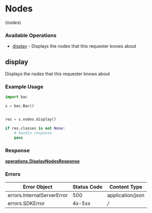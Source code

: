 # Nodes
(*nodes*)

### Available Operations

* [display](#display) - Displays the nodes that this requester knows about

## display

Displays the nodes that this requester knows about

### Example Usage

```python
import bac

s = bac.Bac()


res = s.nodes.display()

if res.classes is not None:
    # handle response
    pass
```


### Response

**[operations.DisplayNodesResponse](../../models/operations/displaynodesresponse.md)**
### Errors

| Error Object               | Status Code                | Content Type               |
| -------------------------- | -------------------------- | -------------------------- |
| errors.InternalServerError | 500                        | application/json           |
| errors.SDKError            | 4x-5xx                     | */*                        |
